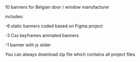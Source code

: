 10 banners for Belgian door / window manufacturer

includes:

-6 static banners coded based on Figma project

-3 Css keyframes animated banners

-1 banner with js slider

You can always download zip file which contains all project files
